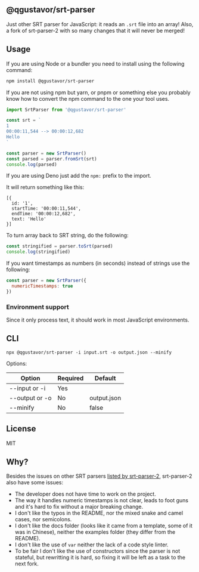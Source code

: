 ## @qgustavor/srt-parser

Just other SRT parser for JavaScript: it reads an `.srt` file into an array! Also, a fork of srt-parser-2 with so many changes that it will never be merged!

## Usage

If you are using Node or a bundler you need to install using the following command:

```bash
npm install @qgustavor/srt-parser
```

If you are not using npm but yarn, or pnpm or something else you probably know how to convert the npm command to the one your tool uses.

```javascript
import SrtParser from '@qgustavor/srt-parser'

const srt = `
1
00:00:11,544 --> 00:00:12,682
Hello
`

const parser = new SrtParser()
const parsed = parser.fromSrt(srt)
console.log(parsed)
```

If you are using Deno just add the `npm:` prefix to the import.

It will return something like this:

```json5
[{
  id: '1',
  startTime: '00:00:11,544',
  endTime: '00:00:12,682',
  text: 'Hello'
}]
```

To turn array back to SRT string, do the following:

```javascript
const stringified = parser.toSrt(parsed)
console.log(stringified)
```

If you want timestamps as numbers (in seconds) instead of strings use the following:

```javascript
const parser = new SrtParser({
  numericTimestamps: true
})
```

### Environment support

Since it only process text, it should work in most JavaScript environments.

## CLI

```
npx @qgustavor/srt-parser -i input.srt -o output.json --minify
```

Options:

| Option         | Required | Default     |
| -------------- | -------- | ----------- |
| --input or -i  | Yes      |             |
| --output or -o | No       | output.json |
| --minify       | No       | false       |

## License

MIT

## Why?

Besides the issues on other SRT parsers [listed by srt-parser-2](https://github.com/1c7/srt-parser-2#why), srt-parser-2 also have some issues:

- The developer does not have time to work on the project.
- The way it handles numeric timestamps is not clear, leads to foot guns and it's hard to fix without a major breaking change.
- I don't like the typos in the README, nor the mixed snake and camel cases, nor semicolons.
- I don't like the docs folder (looks like it came from a template, some of it was in Chinese), neither the examples folder (they differ from the README).
- I don't like the use of `var` neither the lack of a code style linter.
- To be fair I don't like the use of constructors since the parser is not stateful, but rewritting it is hard, so fixing it will be left as a task to the next fork.
